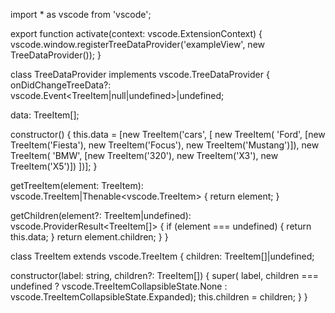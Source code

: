import * as vscode from 'vscode';

export function activate(context: vscode.ExtensionContext) {
  vscode.window.registerTreeDataProvider('exampleView', new TreeDataProvider());
}

class TreeDataProvider implements vscode.TreeDataProvider<TreeItem> {
  onDidChangeTreeData?: vscode.Event<TreeItem|null|undefined>|undefined;

  data: TreeItem[];

  constructor() {
    this.data = [new TreeItem('cars', [
      new TreeItem(
          'Ford', [new TreeItem('Fiesta'), new TreeItem('Focus'), new TreeItem('Mustang')]),
      new TreeItem(
          'BMW', [new TreeItem('320'), new TreeItem('X3'), new TreeItem('X5')])
    ])];
  }

  getTreeItem(element: TreeItem): vscode.TreeItem|Thenable<vscode.TreeItem> {
    return element;
  }

  getChildren(element?: TreeItem|undefined): vscode.ProviderResult<TreeItem[]> {
    if (element === undefined) {
      return this.data;
    }
    return element.children;
  }
}

class TreeItem extends vscode.TreeItem {
  children: TreeItem[]|undefined;

  constructor(label: string, children?: TreeItem[]) {
    super(
        label,
        children === undefined ? vscode.TreeItemCollapsibleState.None :
                                 vscode.TreeItemCollapsibleState.Expanded);
    this.children = children;
  }
}